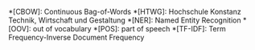 <!-- markdownlint-disable MD041 -->
*[CBOW]: Continuous Bag-of-Words
*[HTWG]: Hochschule Konstanz Technik, Wirtschaft und Gestaltung
*[NER]: Named Entity Recognition
*[OOV]: out of vocabulary
*[POS]: part of speech
*[TF-IDF]: Term Frequency-Inverse Document Frequency
